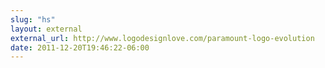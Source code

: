 ```yaml
---
slug: "hs"
layout: external
external_url: http://www.logodesignlove.com/paramount-logo-evolution
date: 2011-12-20T19:46:22-06:00
---
```

